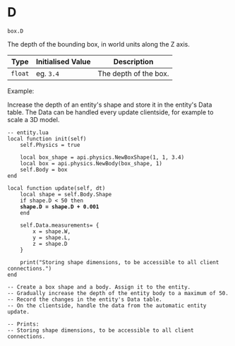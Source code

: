 # D

`box.D`

The depth of the bounding box, in world units along the Z axis.

| Type    | Initialised Value  | Description            |
| ------- | ------------------ | ---------------------- |
| `float` | eg. `3.4`          | The depth of the box.  |



Example:

Increase the depth of an entity's shape and store it in the entity's Data table. The Data can be handled every update clientside, for example to scale a 3D model.

<pre class="language-lua"><code class="lang-lua">-- entity.lua
local function init(self)
    self.Physics = true

    local box_shape = api.physics.NewBoxShape(1, 1, 3.4) 
    local box = api.physics.NewBody(box_shape, 1)   
    self.Body = box
end

local function update(self, dt)
    local shape = self.Body.Shape
    if shape.D &#x3C; 50 then
<strong>	shape.D = shape.D + 0.001
</strong>    end
   
    self.Data.measurements= {
        x = shape.W,
        y = shape.L,
        z = shape.D
    }
    
    print("Storing shape dimensions, to be accessible to all client connections.")
end 

-- Create a box shape and a body. Assign it to the entity.
-- Gradually increase the depth of the entity body to a maximum of 50.
-- Record the changes in the entity's Data table.
-- On the clientside, handle the data from the automatic entity update.

-- Prints:
-- Storing shape dimensions, to be accessible to all client connections.
</code></pre>
